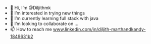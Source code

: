 - 👋 Hi, I’m @Diljithmk
- 👀 I’m interested in trying new things
- 🌱 I’m currently learning full stack with java
- 💞️ I’m looking to collaborate on ...
- 📫 How to reach me www.linkedin.com/in/diljith-marthandkandy-1849631b2
<!---
Diljithmk/Diljithmk is a ✨ special ✨ repository because its `README.md` (this file) appears on your GitHub profile.
You can click the Preview link to take a look at your changes.
--->
